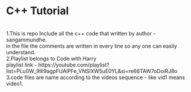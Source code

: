 # C++ Tutorial 
<br>
1.This is repo Include all the c++ code that written by author - sangammundhe.
<br>
  in the file the comments are written in every line so any one can easily understand.
<br>
2.Playlist belongs to  Code with Harry
<br>
playlist link - https://youtube.com/playlist?list=PLu0W_9lII9agpFUAlPFe_VNSlXW5uE0YL&si=re66TAW7oDoiRJ8o
<br>
3.code files are name according to the videos sequence - like vid1 means video1.

